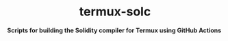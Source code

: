 <p align="center">
  <h1 align="center">termux-solc</h1>
</p>

**Scripts for building the Solidity compiler for Termux using GitHub Actions**
